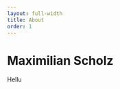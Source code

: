 ```yaml
---
layout: full-width
title: About
order: 1
---
```


<h1 class="content-listing-header sans">Maximilian Scholz</h1>
Hellu


